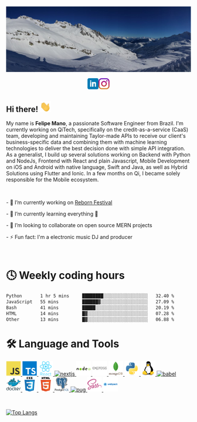 [![Header](https://github.com/Manofgpa/Manofgpa/raw/61ab25bc290d829618079475fdc1b41445d7b5fc/header.jpg 'Header')](https://felipemano.dev/)

<p align='center'>​<a href="https://www.linkedin.com/in/felipemano/" rel="nofollow"><img height="30" src="https://raw.githubusercontent.com/Manofgpa/Manofgpa/54116c30e33621ed85da642674295c96ddedf783/linkedin.png" style="max-width: 100%;"></a><a href="https://instagram.com/manofgpa" rel="nofollow"><img height="30" src="https://raw.githubusercontent.com/Manofgpa/Manofgpa/main/instagram.jpg" style="max-width: 100%;"></a></p>

## Hi there! <img src="https://github.com/Manofgpa/Manofgpa/blob/21ba3cb7328259ff6bb1e5b583fec8b40dae7d7e/wave.gif?raw=true" width="30px">

My name is **Felipe Mano**, a passionate Software Engineer from Brazil. I'm currently working on QiTech, specifically on the credit-as-a-service (CaaS) team, developing and maintaining Taylor-made APIs to receive our client's business-specific data and combining them with machine learning technologies to deliver the best decision done with simple API integration. As a generalist, I build up several solutions working on Backend with Python and NodeJs, Frontend with React and plain Javascript, Mobile Development on iOS and Android with native language, Swift and Java, as well as Hybrid Solutions using Flutter and Ionic. In a few months on Qi, I became solely responsible for the Mobile ecosystem.

<br/>

\- 🔭 I’m currently working on [Reborn Festival](https://github.com/manofgpa/reborn-festival)

\- 🌱 I’m currently learning everything 🤣

\- 👯 I’m looking to collaborate on open source MERN projects

\- ⚡ Fun fact: I'm a electronic music DJ and producer

<br/>

# 🕓 Weekly coding hours

<!--START_SECTION:waka-->

```text
Python       1 hr 5 mins     ████████░░░░░░░░░░░░░░░░░   32.40 %
JavaScript   55 mins         ██████▓░░░░░░░░░░░░░░░░░░   27.09 %
Bash         41 mins         █████░░░░░░░░░░░░░░░░░░░░   20.19 %
HTML         14 mins         █▓░░░░░░░░░░░░░░░░░░░░░░░   07.28 %
Other        13 mins         █▓░░░░░░░░░░░░░░░░░░░░░░░   06.88 %
```

<!--END_SECTION:waka-->

# 🛠️ Language and Tools

<p align="left"><a href="https://developer.mozilla.org/en-US/docs/Web/JavaScript" target="_blank"> <img src="https://raw.githubusercontent.com/devicons/devicon/master/icons/javascript/javascript-original.svg" alt="javascript" width="40" height="40"/> </a>
    <a href="https://www.typescriptlang.org/" target="_blank"> <img src="https://raw.githubusercontent.com/devicons/devicon/master/icons/typescript/typescript-original.svg" alt="typescript" width="40" height="40"/> </a>
    <a href="https://reactjs.org/" target="_blank"> <img src="https://raw.githubusercontent.com/devicons/devicon/master/icons/react/react-original-wordmark.svg" alt="react" width="40" height="40"/> </a>
    <a href="https://nextjs.org/" target="_blank"> <img src="https://cdn.worldvectorlogo.com/logos/next-js.svg" alt="nextjs" width="40" height="40"/> </a>
    <a href="https://nodejs.org" target="_blank"> <img src="https://raw.githubusercontent.com/devicons/devicon/master/icons/nodejs/nodejs-original-wordmark.svg" alt="nodejs" width="40" height="40"/> </a>
    <a href="https://expressjs.com" target="_blank"> <img src="https://raw.githubusercontent.com/devicons/devicon/master/icons/express/express-original-wordmark.svg" alt="express" width="40" height="40"/> </a>   <a href="https://www.mongodb.com/" target="_blank"> <img src="https://raw.githubusercontent.com/devicons/devicon/master/icons/mongodb/mongodb-original-wordmark.svg" alt="mongodb" width="40" height="40"/> </a>  <a href="https://www.python.org" target="_blank"> <img src="https://raw.githubusercontent.com/devicons/devicon/master/icons/python/python-original.svg" alt="python" width="40" height="40"/> </a>
<a href="https://www.linux.org/" target="_blank"> <img src="https://raw.githubusercontent.com/devicons/devicon/master/icons/linux/linux-original.svg" alt="linux" width="40" height="40"/> </a>
    <a href="https://babeljs.io/" target="_blank"> <img src="https://www.vectorlogo.zone/logos/babeljs/babeljs-icon.svg" alt="babel" width="40" height="40"/> </a> <a href="https://www.docker.com/" target="_blank"> <img src="https://raw.githubusercontent.com/devicons/devicon/master/icons/docker/docker-original-wordmark.svg" alt="docker" width="40" height="40"/> </a><a href="https://www.w3schools.com/css/" target="_blank"> <img src="https://raw.githubusercontent.com/devicons/devicon/master/icons/css3/css3-original-wordmark.svg" alt="css3" width="40" height="40"/> </a>  <a href="https://www.w3.org/html/" target="_blank"> <img src="https://raw.githubusercontent.com/devicons/devicon/master/icons/html5/html5-original-wordmark.svg" alt="html5" width="40" height="40"/> </a> <a href="https://www.postgresql.org" target="_blank"> <img src="https://raw.githubusercontent.com/devicons/devicon/master/icons/postgresql/postgresql-original-wordmark.svg" alt="postgresql" width="40" height="40"/> </a> <a href="https://pugjs.org" target="_blank"> <img src="https://cdn.worldvectorlogo.com/logos/pug.svg" alt="pug" width="40" height="40"/> </a> <a href="https://sass-lang.com" target="_blank"> <img src="https://raw.githubusercontent.com/devicons/devicon/master/icons/sass/sass-original.svg" alt="sass" width="40" height="40"/> </a> <a href="https://webpack.js.org" target="_blank"> <img src="https://raw.githubusercontent.com/devicons/devicon/d00d0969292a6569d45b06d3f350f463a0107b0d/icons/webpack/webpack-original-wordmark.svg" alt="webpack" width="40" height="40"/> </a>
</p>

 <br/>

[![Top Langs](https://github-readme-stats.vercel.app/api/top-langs/?username=manofgpa&theme=highcontrast)](https://github.com/manofgpa/github-readme-stats)
